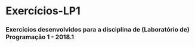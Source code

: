 # Exercícios-LP1

### Exercícios desenvolvidos para a disciplina de (Laboratório de) Programação 1 - 2018.1
